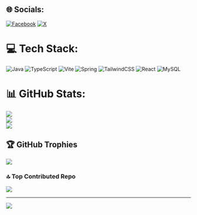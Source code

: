 
## 🌐 Socials:
[![Facebook](https://img.shields.io/badge/Facebook-%231877F2.svg?logo=Facebook&logoColor=white)](https://facebook.com/quocdoansam) [![X](https://img.shields.io/badge/X-black.svg?logo=X&logoColor=white)](https://x.com/quocdoansam) 

# 💻 Tech Stack:
![Java](https://img.shields.io/badge/java-%23ED8B00.svg?style=flat&logo=openjdk&logoColor=white) ![TypeScript](https://img.shields.io/badge/typescript-%23007ACC.svg?style=flat&logo=typescript&logoColor=white) ![Vite](https://img.shields.io/badge/vite-%23646CFF.svg?style=flat&logo=vite&logoColor=white) ![Spring](https://img.shields.io/badge/spring-%236DB33F.svg?style=flat&logo=spring&logoColor=white) ![TailwindCSS](https://img.shields.io/badge/tailwindcss-%2338B2AC.svg?style=flat&logo=tailwind-css&logoColor=white) ![React](https://img.shields.io/badge/react-%2320232a.svg?style=flat&logo=react&logoColor=%2361DAFB) ![MySQL](https://img.shields.io/badge/mysql-4479A1.svg?style=flat&logo=mysql&logoColor=white)
# 📊 GitHub Stats:
![](https://github-readme-stats.vercel.app/api?username=quocdoansam&theme=dark&hide_border=false&include_all_commits=true&count_private=true)<br/>
![](https://nirzak-streak-stats.vercel.app/?user=quocdoansam&theme=dark&hide_border=false)<br/>
![](https://github-readme-stats.vercel.app/api/top-langs/?username=quocdoansam&theme=dark&hide_border=false&include_all_commits=true&count_private=true&layout=compact)

## 🏆 GitHub Trophies
![](https://github-profile-trophy.vercel.app/?username=quocdoansam&theme=radical&no-frame=false&no-bg=false&margin-w=4)

### 🔝 Top Contributed Repo
![](https://github-contributor-stats.vercel.app/api?username=quocdoansam&limit=5&theme=dark&combine_all_yearly_contributions=true)

---
[![](https://visitcount.itsvg.in/api?id=quocdoansam&icon=0&color=0)](https://visitcount.itsvg.in)
